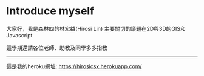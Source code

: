 # Introduce myself

大家好，我是森林四的林宏益(Hirosi Lin)
主要關切的議題在2D與3D的GIS和Javascript

這學期還請各位老師、助教及同學多多指教

---
這是我的heroku網址: https://hirosicsx.herokuapp.com/
